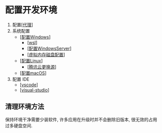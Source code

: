 # 配置开发环境

1. 配置[[代理]]
1. 系统配置
   - [[配置Windows]]
     - [[wsl]]
     - [[配置WindowsServer]]
     - [[虚拟内存磁盘配置]]
   - [[配置Linux]]
     - [[腾讯云更换源]]
   - [[配置macOS]]
1. 配置 IDE
   - [[vscode]]
   - [[visual-studio]]

## 清理环境方法

保持环境干净需要少装软件, 许多应用在升级时并不会删除旧版本, 很无效的占用过多硬盘空间.

[//begin]: # "Autogenerated link references for markdown compatibility"
[代理]: 代理.md "代理"
[配置Windows]: 配置Windows.md "Windows"
[wsl]: wsl.md "配置 wsl"
[配置WindowsServer]: 配置WindowsServer.md "配置 WindowsServer"
[虚拟内存磁盘配置]: 虚拟内存磁盘配置.md "虚拟内存磁盘配置"
[配置Linux]: 配置Linux.md "Linux"
[腾讯云更换源]: 腾讯云更换源.md "腾讯云更换源"
[配置macOS]: 配置macOS.md "macOS"
[vscode]: vscode/vscode.md "配置vscode"
[visual-studio]: visual-studio/visual-studio.md "visual-studio"
[//end]: # "Autogenerated link references"
